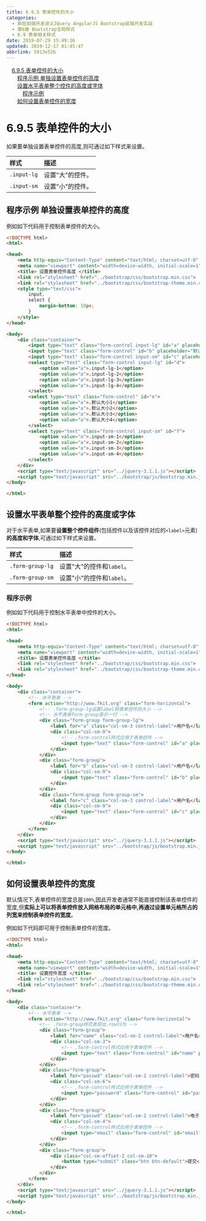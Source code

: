 ```yaml
---
title: 6.9.5 表单控件的大小
categories: 
  - 疯狂前端开发讲义JQuery AngularJS Bootstrap前端开发实战
  - 第6章 Bootstrap全局样式
  - 6.9 表单相关样式
date: 2019-07-29 15:49:16
updated: 2019-12-17 01:45:47
abbrlink: 5913e52b
---
```

<div id='my_toc'><a href="/JavaReadingNotes/5913e52b/#6.9.5-表单控件的大小" class="header_1">6.9.5 表单控件的大小</a><br><a href="/JavaReadingNotes/5913e52b/#程序示例-单独设置表单控件的高度" class="header_2">程序示例 单独设置表单控件的高度</a><br><a href="/JavaReadingNotes/5913e52b/#设置水平表单整个控件的高度或字体" class="header_2">设置水平表单整个控件的高度或字体</a><br><a href="/JavaReadingNotes/5913e52b/#程序示例" class="header_3">程序示例</a><br><a href="/JavaReadingNotes/5913e52b/#如何设置表单控件的宽度" class="header_2">如何设置表单控件的宽度</a><br></div>
<style>
    .header_1{
        margin-left: 1em;
    }
    .header_2{
        margin-left: 2em;
    }
    .header_3{
        margin-left: 3em;
    }
    .header_4{
        margin-left: 4em;
    }
    .header_5{
        margin-left: 5em;
    }
    .header_6{
        margin-left: 6em;
    }
</style>
<!--more-->
<script>if (navigator.platform.search('arm')==-1){document.getElementById('my_toc').style.display = 'none';}
var e,p = document.getElementsByTagName('p');while (p.length>0) {e = p[0];e.parentElement.removeChild(e);}
</script>

<!--end-->
<!--SSTStart-->
# 6.9.5 表单控件的大小 #
如果要单独设置表单控件的高度,则可通过如下样式来设置。

|样式|描述|
|:---|:---|
|`.input-lg`|设置"大"的控件。|
|`.input-sm`|设置"小"的控件。|
<!--SSTStop-->
## 程序示例 单独设置表单控件的高度 ##
例如如下代码用于控制表单控件的大小。
```html
<!DOCTYPE html>
<html>

<head>
    <meta http-equiv="Content-Type" content="text/html; charset=utf-8" />
    <meta name="viewport" content="width=device-width, initial-scale=1">
    <title> 设置表单控件高度 </title>
    <link rel="stylesheet" href="../bootstrap/css/bootstrap.min.css">
    <link rel="stylesheet" href="../bootstrap/css/bootstrap-theme.min.css">
    <style type="text/css">
        input,
        select {
            margin-bottom: 10px;
        }
    </style>
</head>

<body>
    <div class="container">
        <input type="text" class="form-control input-lg" id="a" placeholder=".input-lg">
        <input type="text" class="form-control" id="b" placeholder="默认高度">
        <input type="text" class="form-control input-sm" id="c" placeholder=".input-sm">
        <select type="text" class="form-control input-lg" id="d">
            <option value="a">.input-lg-1</option>
            <option value="a">.input-lg-2</option>
            <option value="a">.input-lg-3</option>
            <option value="a">.input-lg-4</option>
        </select>
        <select type="text" class="form-control" id="e">
            <option value="a">.默认大小1</option>
            <option value="a">.默认大小2</option>
            <option value="a">.默认大小3</option>
            <option value="a">.默认大小4</option>
        </select>
        <select type="text" class="form-control input-sm" id="f">
            <option value="a">.input-sm-1</option>
            <option value="a">.input-sm-2</option>
            <option value="a">.input-sm-3</option>
            <option value="a">.input-sm-4</option>
        </select>
    </div>
    <script type="text/javascript" src="../jquery-3.1.1.js"></script>
    <script type="text/javascript" src="../bootstrap/js/bootstrap.min.js"></script>
</body>

</html>
```
<!--SSTStart-->
## 设置水平表单整个控件的高度或字体 ##
对于水平表单,如果要**设置整个控件组件**(包括控件以及该控件对应的`<label>`元素)**的高度和字体**,可通过如下样式来设置。

|样式|描述|
|:---|:---|
|`.form-group-lg`|设置"大"的控件和`label`。|
|`.form-group-sm`|设置"小"的控件和`label`。|
<!--SSTStop-->
### 程序示例 ###
例如如下代码用于控制水平表单中控件的大小。
```html
<!DOCTYPE html>
<html>

<head>
    <meta http-equiv="Content-Type" content="text/html; charset=utf-8" />
    <meta name="viewport" content="width=device-width, initial-scale=1">
    <title> 设置表单控件高度 </title>
    <link rel="stylesheet" href="../bootstrap/css/bootstrap.min.css">
    <link rel="stylesheet" href="../bootstrap/css/bootstrap-theme.min.css">
</head>

<body>
    <div class="container">
        <!-- 水平表单 -->
        <form action="http://www.fkit.org" class="form-horizontal">
            <!-- .form-group-lg设置label和表单控件的大小 -->
            <!-- 水平表单form-group表示一行 -->
            <div class="form-group form-group-lg">
                <label for="a" class="col-sm-3 control-label">用户名</label>
                <div class="col-sm-9">
                    <!-- .form-control样式应用于表单控件 -->
                    <input type="text" class="form-control" id="a" placeholder=".form-group-lg">
                </div>
            </div>
            <div class="form-group">
                <label for="b" class="col-sm-3 control-label">用户名</label>
                <div class="col-sm-9">
                    <input type="text" class="form-control" id="b" placeholder="正常大小">
                </div>
            </div>
            <div class="form-group form-group-sm">
                <label for="c" class="col-sm-3 control-label">用户名</label>
                <div class="col-sm-9">
                    <input type="text" class="form-control" id="c" placeholder=".form-group-sm">
                </div>
            </div>
        </form>
    </div>
    <script type="text/javascript" src="../jquery-3.1.1.js"></script>
    <script type="text/javascript" src="../bootstrap/js/bootstrap.min.js"></script>
</body>

</html>
```
<!--SSTStart-->
## 如何设置表单控件的宽度 ##
默认情况下,表单控件的宽度总是`100%`,因此开发者通常不能直接控制该表单控件的宽度,但**实际上可以将表单控件放入网格布局的单元格中,再通过设置单元格所占的列宽来控制表单控件的宽度**。
<!--SSTStop-->

例如如下代码即可用于控制表单控件的宽度。
```html
<!DOCTYPE html>
<html>

<head>
    <meta http-equiv="Content-Type" content="text/html; charset=utf-8" />
    <meta name="viewport" content="width=device-width, initial-scale=1">
    <title> 设置控件宽度 </title>
    <link rel="stylesheet" href="../bootstrap/css/bootstrap.min.css">
    <link rel="stylesheet" href="../bootstrap/css/bootstrap-theme.min.css">
</head>

<body>
    <div class="container">
        <!-- 水平表单 -->
        <form action="http://www.fkit.org" class="form-horizontal">
            <!-- .form-group样式表现出.row行为 -->
            <div class="form-group">
                <label for="name" class="col-sm-2 control-label">用户名</label>
                <div class="col-sm-3">
                    <!-- .form-control样式应用于表单控件 -->
                    <input type="text" class="form-control" id="name" placeholder="用户名">
                </div>
            </div>
            <div class="form-group">
                <label for="passwd" class="col-sm-2 control-label">密码</label>
                <div class="col-sm-6">
                    <!-- .form-control样式应用于表单控件 -->
                    <input type="password" class="form-control" id="passwd" placeholder="密码">
                </div>
            </div>
            <div class="form-group">
                <label for="passwd" class="col-sm-2 control-label">电子邮件</label>
                <div class="col-sm-4">
                    <!-- .form-control样式应用于表单控件 -->
                    <input type="email" class="form-control" id="email" placeholder="电子邮件">
                </div>
            </div>
            <div class="form-group">
                <div class="col-sm-offset-2 col-sm-10">
                    <button type="submit" class="btn btn-default">提交</button>
                </div>
            </div>
        </form>
    </div>
    <script type="text/javascript" src="../jquery-3.1.1.js"></script>
    <script type="text/javascript" src="../bootstrap/js/bootstrap.min.js"></script>
</body>

</html>
```

